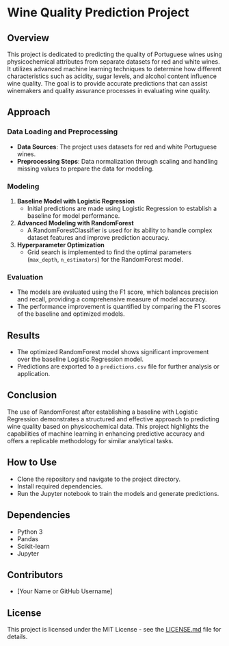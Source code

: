 # Wine Quality Prediction Project

## Overview
This project is dedicated to predicting the quality of Portuguese wines using physicochemical attributes from separate datasets for red and white wines. It utilizes advanced machine learning techniques to determine how different characteristics such as acidity, sugar levels, and alcohol content influence wine quality. The goal is to provide accurate predictions that can assist winemakers and quality assurance processes in evaluating wine quality.

## Approach

### Data Loading and Preprocessing
- **Data Sources**: The project uses datasets for red and white Portuguese wines.
- **Preprocessing Steps**: Data normalization through scaling and handling missing values to prepare the data for modeling.

### Modeling
1. **Baseline Model with Logistic Regression**
   - Initial predictions are made using Logistic Regression to establish a baseline for model performance.
2. **Advanced Modeling with RandomForest**
   - A RandomForestClassifier is used for its ability to handle complex dataset features and improve prediction accuracy.
3. **Hyperparameter Optimization**
   - Grid search is implemented to find the optimal parameters (`max_depth`, `n_estimators`) for the RandomForest model.

### Evaluation
- The models are evaluated using the F1 score, which balances precision and recall, providing a comprehensive measure of model accuracy.
- The performance improvement is quantified by comparing the F1 scores of the baseline and optimized models.

## Results
- The optimized RandomForest model shows significant improvement over the baseline Logistic Regression model.
- Predictions are exported to a `predictions.csv` file for further analysis or application.

## Conclusion
The use of RandomForest after establishing a baseline with Logistic Regression demonstrates a structured and effective approach to predicting wine quality based on physicochemical data. This project highlights the capabilities of machine learning in enhancing predictive accuracy and offers a replicable methodology for similar analytical tasks.

## How to Use
- Clone the repository and navigate to the project directory.
- Install required dependencies.
- Run the Jupyter notebook to train the models and generate predictions.

## Dependencies
- Python 3
- Pandas
- Scikit-learn
- Jupyter

## Contributors
- [Your Name or GitHub Username]

## License
This project is licensed under the MIT License - see the [LICENSE.md](LICENSE.md) file for details.
